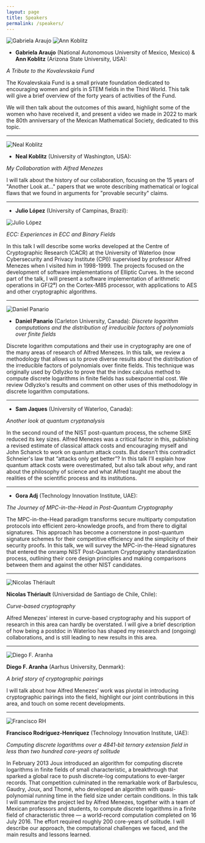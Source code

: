 ```yaml
---
layout: page
title: Speakers
permalink: /speakers/
---
```


<a name="araujo-koblitz"></a>

<img src="/assets/images/araujo.jpg" alt="Gabriela Araujo" class="speaker-img">
<img src="/assets/images/akoblitz.jpg" alt="Ann Koblitz" class="speaker-img">

* **Gabriela Araujo** (National Autonomous University of Mexico, Mexico) & **Ann Koblitz** (Arizona State University, USA):

_A Tribute to the Kovalevskaia Fund_

The Kovalevskaia Fund is a small private foundation dedicated to encouraging women and girls in STEM fields in the Third World.  This talk will give a brief overview of the forty years of activities of the Fund.

We will then talk about the outcomes of this award, highlight some of the women who have received it, and present a video we made in 2022 to mark the 80th anniversary of the Mexican Mathematical Society, dedicated to this topic.

<p class="spacer"></p>

---

<a name="koblitz"></a>

<img src="/assets/images/nkoblitz.jpg" alt="Neal Koblitz" class="speaker-img">

* **Neal Koblitz** (University of Washington, USA):

_My Collaboration with Alfred Menezes_

I will talk about the history of our collaboration, focusing on the 15 years of "Another Look at..." papers that we wrote describing mathematical or logical flaws that we found in arguments for "provable security" claims.

---

<a name="lopez"></a>

* **Julio López** (University of Campinas, Brazil):

<img src="/assets/images/lopez.jpg" alt="Julio López" class="speaker-img">

_ECC: Experiences in ECC and Binary Fields_

In this talk I will describe some works developed at the Centre of Cryptographic Research (CACR) at the University of Waterloo (now  Cybersecurity and Privacy Institute (CPI)) supervised by professor Alfred Menezes when I visited him in 1998-1999. The projects focused on the development of software implementations of Elliptic Curves. In the second part of the talk, I will present a software implementation of arithmetic operations in GF(2⁸) on the Cortex-M85 processor, with applications to AES and other cryptographic algorithms.

<p class="spacer"></p>
<p class="spacer"></p>

---

<a name="panario"></a>

<img src="/assets/images/panario.jpg" alt="Daniel Panario" class="speaker-img">

* **Daniel Panario** (Carleton University, Canada): _Discrete logarithm computations and the distribution of irreducible factors of polynomials over finite fields_

Discrete logarithm computations and their use in cryptography are one of the many areas of research of Alfred Menezes. In this talk, we review a methodology that allows us to prove diverse results about the distribution of the irreducible factors of polynomials over finite fields. This technique was originally used by Odlyzko to prove that the index calculus method to compute discrete logarithms in finite fields has subexponential cost. We review Odlyzko's results and comment on other uses of this methodology in discrete logarithm computations.

<p class="spacer"></p>

---

<a name="jaques"></a>

* **Sam Jaques** (University of Waterloo, Canada):

_Another look at quantum cryptanalysis_

In the second round of the NIST post-quantum process, the scheme SIKE reduced its key sizes. Alfred Menezes was a critical factor in this, publishing a revised estimate of classical attack costs and encouraging myself and John Schanck to work on quantum attack costs. But doesn’t this contradict Schneier's law that “attacks only get better”? In this talk I’ll explain how quantum attack costs were overestimated, but also talk about *why*, and rant about the philosophy of science and what Alfred taught me about the realities of the scientific process and its institutions.

---

<a name="adj"></a>

* **Gora Adj** (Technology Innovation Institute, UAE):

_The Journey of MPC-in-the-Head in Post-Quantum Cryptography_

The MPC-in-the-Head paradigm transforms secure multiparty computation protocols into efficient zero-knowledge proofs, and from there to digital signatures. This approach has become a cornerstone in post-quantum signature schemes for their competitive efficiency and the simplicity of their security proofs. In this talk, we will survey the MPC-in-the-Head signatures that entered the onramp NIST Post-Quantum Cryptography standardization process, outlining their core design principles and making comparisons between them and against the other NIST candidates.

---

<a name="theriault"></a>

<img src="https://www.magister.dmcc.usach.cl/wp-content/uploads/2021/12/8425_Nicolas_Theriault.jpg" alt="Nicolas Thériault" class="speaker-img">

**Nicolas Thériault** (Universidad de Santiago de Chile, Chile):

_Curve-based cryptography_

Alfred Menezes' interest in curve-based cryptography and his support of research in this area can hardly be overstated. I will give a brief description of how being a postdoc in Waterloo has shaped  my research and (ongoing) collaborations, and is still leading to new results in this area.

---

<a name="aranha"></a>

<img src="https://pure.au.dk/portal/files-asset/223218861/Diego_AranhaAU_CS_web.jpg?w=150&f=webp" alt="Diego F. Aranha" class="speaker-img">

**Diego F. Aranha** (Aarhus University, Denmark):

_A brief story of cryptographic pairings_

I will talk about how Alfred Menezes’ work was pivotal in introducing cryptographic pairings into the field, highlight our joint contributions in this area, and touch on some recent developments.

<p class="spacer"></p>
<p class="spacer"></p>

---

<a name="rh"></a>

<img src="/assets/images/frh.jpg" alt="Francisco RH" class="speaker-img">

**Francisco Rodríguez-Henríquez** (Technology Innovation Institute, UAE):

_Computing discrete logarithms over a 4841-bit ternary extension field in less than two hundred core-years of solitude_

In February 2013 Joux introduced an algorithm for computing discrete logarithms in finite fields of small characteristic, a breakthrough that sparked a global race to push discrete-log computations to ever-larger records. That competition culminated in the remarkable work of Barbulescu, Gaudry, Joux, and Thomé, who developed an algorithm with quasi-polynomial running time in the field size under certain conditions. In this talk I will summarize the project led by Alfred Menezes, together with a team of Mexican professors and students, to compute discrete logarithms in a finite field of characteristic three — a world-record computation completed on 16 July 2016. The effort required roughly 200 core-years of solitude. I will describe our approach, the computational challenges we faced, and the main results and lessons learned.

